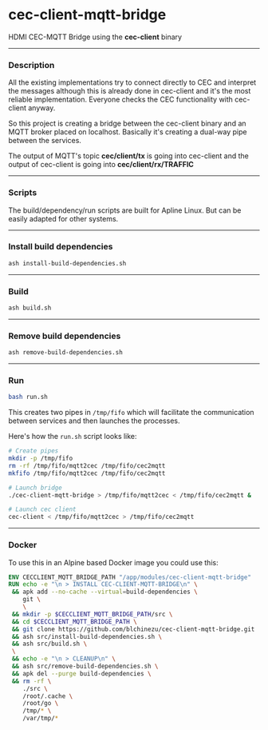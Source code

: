 # cec-client-mqtt-bridge
HDMI CEC-MQTT Bridge using the **cec-client** binary

--------------------------------------------------------------------------------

### Description

All the existing implementations try to connect directly to CEC and interpret the messages although this is already done in cec-client and it's the most reliable implementation. Everyone checks the CEC functionality with cec-client anyway.

So this project is creating a bridge between the cec-client binary and an MQTT broker placed on localhost. Basically it's creating a dual-way pipe between the services.

The output of MQTT's topic **cec/client/tx** is going into cec-client and the output of cec-client is going into **cec/client/rx/TRAFFIC**

--------------------------------------------------------------------------------

### Scripts

The build/dependency/run scripts are built for Apline Linux. But can be easily adapted for other systems.

--------------------------------------------------------------------------------

### Install build dependencies

```bash
ash install-build-dependencies.sh
```
--------------------------------------------------------------------------------

### Build

```bash
ash build.sh
```
--------------------------------------------------------------------------------

### Remove build dependencies

```bash
ash remove-build-dependencies.sh
```
--------------------------------------------------------------------------------

### Run

```bash
bash run.sh
```

This creates two pipes in `/tmp/fifo` which will facilitate the communication between services and then launches the processes.

Here's how the `run.sh` script looks like:

```bash
# Create pipes
mkdir -p /tmp/fifo
rm -rf /tmp/fifo/mqtt2cec /tmp/fifo/cec2mqtt
mkfifo /tmp/fifo/mqtt2cec /tmp/fifo/cec2mqtt

# Launch bridge
./cec-client-mqtt-bridge > /tmp/fifo/mqtt2cec < /tmp/fifo/cec2mqtt &

# Launch cec client
cec-client < /tmp/fifo/mqtt2cec > /tmp/fifo/cec2mqtt

```

--------------------------------------------------------------------------------

### Docker

To use this in an Alpine based Docker image you could use this:

```dockerfile
ENV CECCLIENT_MQTT_BRIDGE_PATH "/app/modules/cec-client-mqtt-bridge"
RUN echo -e "\n > INSTALL CEC-CLIENT-MQTT-BRIDGE\n" \
 && apk add --no-cache --virtual=build-dependencies \
    git \
    \
 && mkdir -p $CECCLIENT_MQTT_BRIDGE_PATH/src \
 && cd $CECCLIENT_MQTT_BRIDGE_PATH \
 && git clone https://github.com/blchinezu/cec-client-mqtt-bridge.git ./src \
 && ash src/install-build-dependencies.sh \
 && ash src/build.sh \
 \
 && echo -e "\n > CLEANUP\n" \
 && ash src/remove-build-dependencies.sh \
 && apk del --purge build-dependencies \
 && rm -rf \
    ./src \
    /root/.cache \
    /root/go \
    /tmp/* \
    /var/tmp/*
```